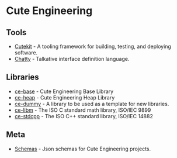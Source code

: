 # Cute Engineering

## Tools

 - [Cutekit](https://github.com/cute-engineering/cutekit) - A tooling framework for building, testing, and deploying software.
 - [Chatty](https://github.com/cute-engineering/chatty) - Talkative interface definition language.

## Libraries

 - [ce-base](https://github.com/cute-engineering/ce-base) - Cute Engineering Base Library
 - [ce-heap](https://github.com/cute-engineering/ce-heap) - Cute Engineering Heap Library
 - [ce-dummy](https://github.com/cute-engineering/ce-dummy) - A library to be used as a template for new libraries.
 - [ce-libm](https://github.com/cute-engineering/ce-libm) - The ISO C standard math library, ISO/IEC 9899
 - [ce-stdcpp](https://github.com/cute-engineering/ce-stdcpp) - The ISO C++ standard library, ISO/IEC 14882

## Meta

- [Schemas](https://github.com/cute-engineering/schemas) - Json schemas for Cute Engineering projects.
